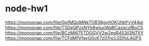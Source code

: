 # node-hw1
https://monosnap.com/file/GpfMQoMNkTOR38gyItOKUhbYvV44pi
https://monosnap.com/file/T5DeQPzxNYb6wIucWaBCazqczfBoC5
https://monosnap.com/file/BCzMI675TDGGVV2w2egR453il3N7XY
https://monosnap.com/file/TCFdM1VfayG0cK7z07ncLGDfoLAGFS
